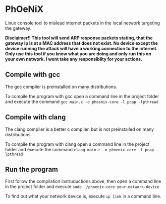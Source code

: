 # PhOeNiX
Linux console tool to mislead internet packets in the local network targeting the gateway.

**Disclaimer!! This tool will send ARP response packets stating, that the gateway ip is at a MAC address that does not exist. No device except the device running the attack will have a working connection to the internet. Only use this tool if you know what you are doing and only run this on your own network. I wont take any responsiblity for your actions.**

## Compile with gcc

The gcc compiler is preinstalled on many distributions.

To compile the program with gcc open a command line in the project folder and execute the command `gcc main.c -o phoenix-core -l pcap -lpthread`

## Compile with clang

The clang compiler is a better c compiler, but is not preinstalled on many distributions.

To compile the program with clang open a command line in the project folder and execute the command `clang main.c -o phoenix-core -l pcap -lpthread`

## Run the program

First follow the compilation instruductions above, then open a command line in the project folder and execute `sudo ./phoenix-core your-network-device`

To find out what your network device is, execute `ip link` in a command line.
